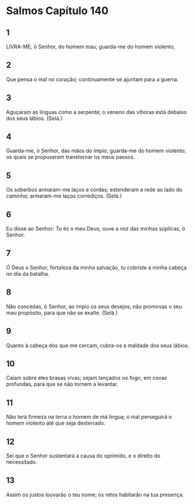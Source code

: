 # Salmos Capítulo 140

## 1
LIVRA-ME, ó Senhor, do homem mau; guarda-me do homem violento,

## 2
Que pensa o mal no coração; continuamente se ajuntam para a guerra.

## 3
Aguçaram as línguas como a serpente; o veneno das víboras está debaixo dos seus lábios. (Selá.)

## 4
Guarda-me, ó Senhor, das mãos do ímpio; guarda-me do homem violento; os quais se propuseram transtornar os meus passos.

## 5
Os soberbos armaram-me laços e cordas; estenderam a rede ao lado do caminho; armaram-me laços corrediços. (Selá.)

## 6
Eu disse ao Senhor: Tu és o meu Deus; ouve a voz das minhas súplicas, ó Senhor.

## 7
Ó Deus o Senhor, fortaleza da minha salvação, tu cobriste a minha cabeça no dia da batalha.

## 8
Não concedas, ó Senhor, ao ímpio os seus desejos; não promovas o seu mau propósito, para que não se exalte. (Selá.)

## 9
Quanto à cabeça dos que me cercam, cubra-os a maldade dos seus lábios.

## 10
Caiam sobre eles brasas vivas; sejam lançados no fogo, em covas profundas, para que se não tornem a levantar.

## 11
Não terá firmeza na terra o homem de má língua; o mal perseguirá o homem violento até que seja desterrado.

## 12
Sei que o Senhor sustentará a causa do oprimido, e o direito do necessitado.

## 13
Assim os justos louvarão o teu nome; os retos habitarão na tua presença.

